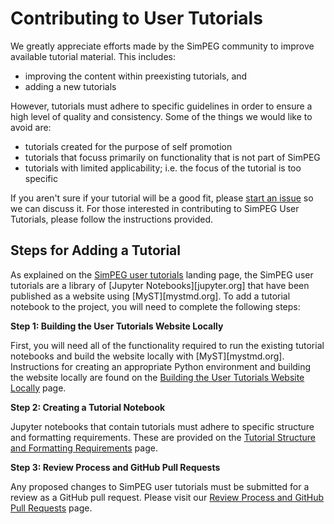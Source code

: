 Contributing to User Tutorials
==============================

We greatly appreciate efforts made by the SimPEG community to improve available tutorial material.
This includes:

* improving the content within preexisting tutorials, and
* adding a new tutorials

However, tutorials must adhere to specific guidelines in order to ensure a high level of quality and consistency.
Some of the things we would like to avoid are:

* tutorials created for the purpose of self promotion
* tutorials that focuss primarily on functionality that is not part of SimPEG
* tutorials with limited applicability; i.e. the focus of the tutorial is too specific

If you aren't sure if your tutorial will be a good fit, please [start an issue](https://github.com/simpeg/user-tutorials/issues/new) so we can discuss it. For those interested in contributing to SimPEG User Tutorials, please follow the instructions provided.


Steps for Adding a Tutorial
---------------------------

As explained on the [SimPEG user tutorials](../index.md) landing page, the SimPEG user tutorials are a library of [Jupyter Notebooks][jupyter.org] that have been published as a website using [MyST][mystmd.org]. To add a tutorial notebook to the project, you will need to complete the following steps:

**Step 1: Building the User Tutorials Website Locally**

First, you will need all of the functionality required to run the existing tutorial notebooks and build the website locally with [MyST][mystmd.org].
Instructions for creating an appropriate Python environment and building the website locally are found on the [Building the User Tutorials Website Locally](contributing/build_website.md) page.

**Step 2: Creating a Tutorial Notebook**

Jupyter notebooks that contain tutorials must adhere to specific structure and formatting requirements.
These are provided on the [Tutorial Structure and Formatting Requirements](contributing/formatting.md) page.

**Step 3: Review Process and GitHub Pull Requests**

Any proposed changes to SimPEG user tutorials must be submitted for a review as a GitHub pull request.
Please visit our [Review Process and GitHub Pull Requests](contributing/pull_request.md) page.


